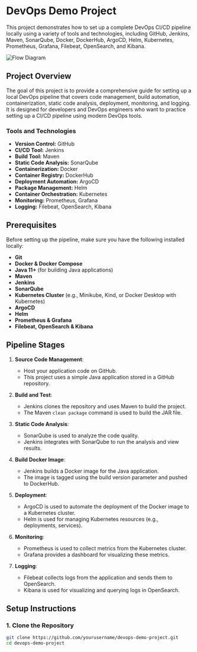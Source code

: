 # DevOps Demo Project

This project demonstrates how to set up a complete DevOps CI/CD pipeline locally using a variety of tools and technologies, including GitHub, Jenkins, Maven, SonarQube, Docker, DockerHub, ArgoCD, Helm, Kubernetes, Prometheus, Grafana, Filebeat, OpenSearch, and Kibana.

![Flow Diagram](https://github.com/deepakkr35/devops-demo-project/blob/main/devops-demo-project.gif)



## Project Overview

The goal of this project is to provide a comprehensive guide for setting up a local DevOps pipeline that covers code management, build automation, containerization, static code analysis, deployment, monitoring, and logging. It is designed for developers and DevOps engineers who want to practice setting up a CI/CD pipeline using modern DevOps tools.

### Tools and Technologies

- **Version Control:** GitHub
- **CI/CD Tool:** Jenkins
- **Build Tool:** Maven
- **Static Code Analysis:** SonarQube
- **Containerization:** Docker
- **Container Registry:** DockerHub
- **Deployment Automation:** ArgoCD
- **Package Management:** Helm
- **Container Orchestration:** Kubernetes
- **Monitoring:** Prometheus, Grafana
- **Logging:** Filebeat, OpenSearch, Kibana

## Prerequisites

Before setting up the pipeline, make sure you have the following installed locally:

- **Git**
- **Docker & Docker Compose**
- **Java 11+** (for building Java applications)
- **Maven**
- **Jenkins**
- **SonarQube**
- **Kubernetes Cluster** (e.g., Minikube, Kind, or Docker Desktop with Kubernetes)
- **ArgoCD**
- **Helm**
- **Prometheus & Grafana**
- **Filebeat, OpenSearch & Kibana**

## Pipeline Stages

1. **Source Code Management**: 
   - Host your application code on GitHub.
   - This project uses a simple Java application stored in a GitHub repository.

2. **Build and Test**:
   - Jenkins clones the repository and uses Maven to build the project.
   - The Maven `clean package` command is used to build the JAR file.
   
3. **Static Code Analysis**:
   - SonarQube is used to analyze the code quality.
   - Jenkins integrates with SonarQube to run the analysis and view results.
   
4. **Build Docker Image**:
   - Jenkins builds a Docker image for the Java application.
   - The image is tagged using the build version parameter and pushed to DockerHub.

5. **Deployment**:
   - ArgoCD is used to automate the deployment of the Docker image to a Kubernetes cluster.
   - Helm is used for managing Kubernetes resources (e.g., deployments, services).
   
6. **Monitoring**:
   - Prometheus is used to collect metrics from the Kubernetes cluster.
   - Grafana provides a dashboard for visualizing these metrics.
   
7. **Logging**:
   - Filebeat collects logs from the application and sends them to OpenSearch.
   - Kibana is used for visualizing and querying logs in OpenSearch.

## Setup Instructions

### 1. Clone the Repository

```bash
git clone https://github.com/yourusername/devops-demo-project.git
cd devops-demo-project
